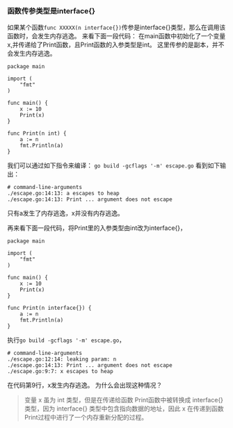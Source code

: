 ### 函数传参类型是interface{}
如果某个函数`func XXXXX(n interface{})`传参是interface{}类型，那么在调用该函数时，会发生内存逃逸。
来看下面一段代码：
在main函数中初始化了一个变量x,并传递给了Print函数，且Print函数的入参类型是int。
这里传参的是副本，并不会发生内存逃逸。
```
package main

import (
	"fmt"
)

func main() {
	x := 10
	Print(x)
}

func Print(n int) {
	a := n
	fmt.Println(a)
}
```
我们可以通过如下指令来编译：
`go build -gcflags '-m' escape.go`
看到如下输出：
```
# command-line-arguments
./escape.go:14:13: a escapes to heap
./escape.go:14:13: Print ... argument does not escape
```
只有a发生了内存逃逸，x并没有内存逃逸。

再来看下面一段代码，将Print里的入参类型由int改为interface{}，
```
package main

import (
	"fmt"
)

func main() {
	x := 10
	Print(x)
}

func Print(n interface{}) {
	a := n
	fmt.Println(a)
}
```
执行`go build -gcflags '-m' escape.go`，
```
# command-line-arguments
./escape.go:12:14: leaking param: n
./escape.go:14:13: Print ... argument does not escape
./escape.go:9:7: x escapes to heap
```
在代码第9行，x发生内存逃逸。
为什么会出现这种情况？
>变量 x 虽为 int 类型，但是在传递给函数 Print函数中被转换成 interface{} 类型，因为 interface{} 类型中包含指向数据的地址，因此 x 在传递到函数 Print过程中进行了一个内存重新分配的过程。
